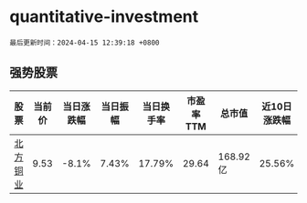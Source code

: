 # quantitative-investment

`最后更新时间：2024-04-15 12:39:18 +0800`

## 强势股票

|股票|当前价|当日涨跌幅|当日振幅|当日换手率|市盈率TTM|总市值|近10日涨跌幅|
|----|----|----|----|----|----|----|----|
|[北方铜业](https://xueqiu.com/S/SZ000737)|9.53|-8.1%|7.43%|17.79%|29.64|168.92亿|25.56%|
